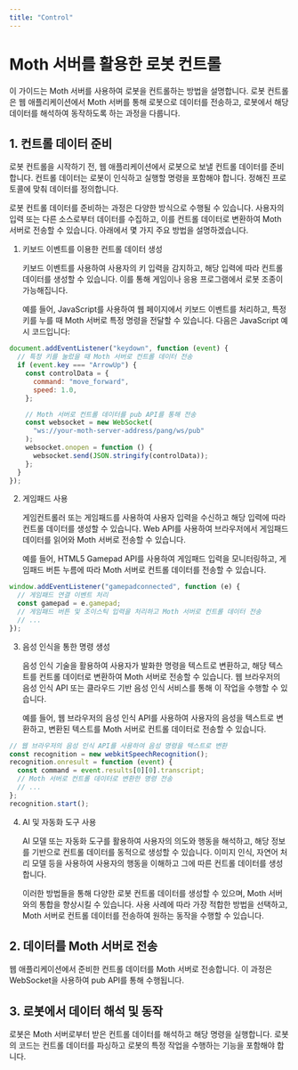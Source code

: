 ```yaml
---
title: "Control"
---
```


# Moth 서버를 활용한 로봇 컨트롤

이 가이드는 Moth 서버를 사용하여 로봇을 컨트롤하는 방법을 설명합니다. 로봇 컨트롤은 웹 애플리케이션에서 Moth 서버를 통해 로봇으로 데이터를 전송하고, 로봇에서 해당 데이터를 해석하여 동작하도록 하는 과정을 다룹니다.

## 1. 컨트롤 데이터 준비

로봇 컨트롤을 시작하기 전, 웹 애플리케이션에서 로봇으로 보낼 컨트롤 데이터를 준비합니다. 컨트롤 데이터는 로봇이 인식하고 실행할 명령을 포함해야 합니다. 정해진 프로토콜에 맞춰 데이터를 정의합니다.

로봇 컨트롤 데이터를 준비하는 과정은 다양한 방식으로 수행될 수 있습니다. 사용자의 입력 또는 다른 소스로부터 데이터를 수집하고, 이를 컨트롤 데이터로 변환하여 Moth 서버로 전송할 수 있습니다. 아래에서 몇 가지 주요 방법을 설명하겠습니다.

1. 키보드 이벤트를 이용한 컨트롤 데이터 생성

   키보드 이벤트를 사용하여 사용자의 키 입력을 감지하고, 해당 입력에 따라 컨트롤 데이터를 생성할 수 있습니다. 이를 통해 게임이나 응용 프로그램에서 로봇 조종이 가능해집니다.

   예를 들어, JavaScript를 사용하여 웹 페이지에서 키보드 이벤트를 처리하고, 특정 키를 누를 때 Moth 서버로 특정 명령을 전달할 수 있습니다. 다음은 JavaScript 예시 코드입니다:

```js
document.addEventListener("keydown", function (event) {
  // 특정 키를 눌렀을 때 Moth 서버로 컨트롤 데이터 전송
  if (event.key === "ArrowUp") {
    const controlData = {
      command: "move_forward",
      speed: 1.0,
    };

    // Moth 서버로 컨트롤 데이터를 pub API를 통해 전송
    const websocket = new WebSocket(
      "ws://your-moth-server-address/pang/ws/pub"
    );
    websocket.onopen = function () {
      websocket.send(JSON.stringify(controlData));
    };
  }
});
```

2. 게임패드 사용

   게임컨트롤러 또는 게임패드를 사용하여 사용자 입력을 수신하고 해당 입력에 따라 컨트롤 데이터를 생성할 수 있습니다. Web API를 사용하여 브라우저에서 게임패드 데이터를 읽어와 Moth 서버로 전송할 수 있습니다.

   예를 들어, HTML5 Gamepad API를 사용하여 게임패드 입력을 모니터링하고, 게임패드 버튼 누름에 따라 Moth 서버로 컨트롤 데이터를 전송할 수 있습니다.

```js
window.addEventListener("gamepadconnected", function (e) {
  // 게임패드 연결 이벤트 처리
  const gamepad = e.gamepad;
  // 게임패드 버튼 및 조이스틱 입력을 처리하고 Moth 서버로 컨트롤 데이터 전송
  // ...
});
```

3. 음성 인식을 통한 명령 생성

   음성 인식 기술을 활용하여 사용자가 발화한 명령을 텍스트로 변환하고, 해당 텍스트를 컨트롤 데이터로 변환하여 Moth 서버로 전송할 수 있습니다. 웹 브라우저의 음성 인식 API 또는 클라우드 기반 음성 인식 서비스를 통해 이 작업을 수행할 수 있습니다.

   예를 들어, 웹 브라우저의 음성 인식 API를 사용하여 사용자의 음성을 텍스트로 변환하고, 변환된 텍스트를 Moth 서버로 컨트롤 데이터로 전송할 수 있습니다.

```js
// 웹 브라우저의 음성 인식 API를 사용하여 음성 명령을 텍스트로 변환
const recognition = new webkitSpeechRecognition();
recognition.onresult = function (event) {
  const command = event.results[0][0].transcript;
  // Moth 서버로 컨트롤 데이터로 변환한 명령 전송
  // ...
};
recognition.start();
```

4. AI 및 자동화 도구 사용

   AI 모델 또는 자동화 도구를 활용하여 사용자의 의도와 행동을 해석하고, 해당 정보를 기반으로 컨트롤 데이터를 동적으로 생성할 수 있습니다. 이미지 인식, 자연어 처리 모델 등을 사용하여 사용자의 행동을 이해하고 그에 따른 컨트롤 데이터를 생성합니다.

   이러한 방법들을 통해 다양한 로봇 컨트롤 데이터를 생성할 수 있으며, Moth 서버와의 통합을 향상시킬 수 있습니다. 사용 사례에 따라 가장 적합한 방법을 선택하고, Moth 서버로 컨트롤 데이터를 전송하여 원하는 동작을 수행할 수 있습니다.

## 2. 데이터를 Moth 서버로 전송

웹 애플리케이션에서 준비한 컨트롤 데이터를 Moth 서버로 전송합니다. 이 과정은 WebSocket을 사용하여 pub API를 통해 수행됩니다.

## 3. 로봇에서 데이터 해석 및 동작

로봇은 Moth 서버로부터 받은 컨트롤 데이터를 해석하고 해당 명령을 실행합니다. 로봇의 코드는 컨트롤 데이터를 파싱하고 로봇의 특정 작업을 수행하는 기능을 포함해야 합니다.
